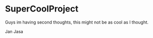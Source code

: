 # SuperCoolProject

Guys im having second thoughts, this might not be as cool as I thought.

Jan Jasa